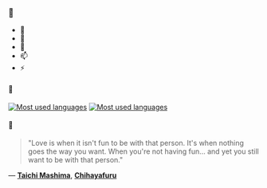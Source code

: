 ### 👋

- 🔭
- 🌱
- 💬
- 📫
- ⚡

#### 🧏

[![Most used languages](https://github-readme-stats-aynah.vercel.app/api/top-langs/?username=aynh&theme=solarized-dark&langs_count=6&layout=compact&hide_title=true)](https://github.com/anuraghazra/github-readme-stats#gh-dark-mode-only)
[![Most used languages](https://github-readme-stats-aynah.vercel.app/api/top-langs/?username=aynh&theme=solarized-light&langs_count=6&layout=compact&hide_title=true)](https://github.com/anuraghazra/github-readme-stats#gh-light-mode-only)

#### 💬

> "Love is when it isn't fun to be with that person. It's when nothing goes the way you want. When you're not having fun... and yet you still want to be with that person."

&mdash; [**Taichi Mashima**](https://myanimelist.net/character.php?q=Taichi%20Mashima&cat=character), [**Chihayafuru**](https://myanimelist.net/search/all?q=Chihayafuru&cat=all)
